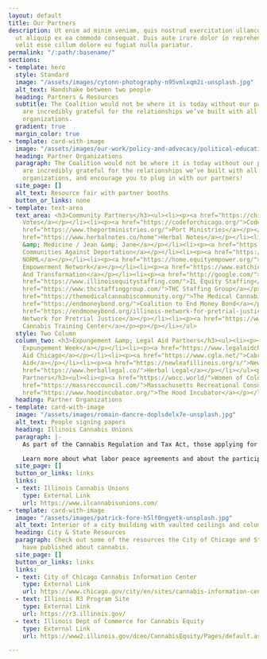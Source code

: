 ```yaml
---
layout: default
title: Our Partners
description: Ut enim ad minim veniam, quis nostrud exercitation ullamco laboris nisi
  ut aliquip ex ea commodo consequat. Duis aute irure dolor in reprehenderit in voluptate
  velit esse cillum dolore eu fugiat nulla pariatur.
permalink: "/:path/:basename/"
sections:
- template: hero
  style: Standard
  image: "/assets/images/cytonn-photography-n95vmlxqm2i-unsplash.jpg"
  alt_text: Handshake between two people
  heading: Partners & Resources
  subtitle: The Coalition would not be where it is today without our partners. We
    are incredibly grateful for the relationships we’ve built with all of the listed
    organizations.
  gradient: true
  margin_color: true
- template: card-with-image
  image: "/assets/images/our-work/policy-and-advocacy/political-education.png"
  heading: Partner Organizations
  paragraph: The Coalition would not be where it is today without our partners. We
    are incredibly grateful for the relationships we’ve built with all of the listed
    organizations, and encourage you to plug in with our partners!
  site_page: []
  alt_text: Resource fair with partner booths
  button_or_links: none
- template: text-area
  text_area: <h3>Community Partners</h3><ul><li><p><a href="https://chicagovotes.com/">Chicago
    Votes</a></p></li><li><p><a href="https://codeforchicago.org/">Code for Chicago</a></p></li><li><p><a
    href="https://www.theportministries.org/">Port Ministries</a></p></li><li><p><a
    href="https://www.herbalnotes.co/home">Herbal Notes</a></p></li><li><p><a href="https://www.instagram.com/movementandmedicine420/?hl=en">Movement
    &amp; Medicine / Jean &amp; Jane</a></p></li><li><p><a href="https://www.organizedcommunities.org/">Organized
    Communities Against Deportation</a></p></li><li><p><a href="https://www.chicagonorml.org/">Chicago
    NORML</a></p></li><li><p><a href="https://home.equityempower.org/">Social Equity
    Empowerment Network</a></p></li><li><p><a href="https://www.eatchicago.org/">Equity
    And Transformation</a></p></li><li><p><a href="http://google.com/">PURE Coalition</a></p></li><li><p><a
    href="https://www.illinoisequitystaffing.com/">IL Equity Staffing</a></p></li><li><p><a
    href="https://www.thcstaffinggroup.com/">THC Staffing Group</a></p></li><li><p><a
    href="https://themedicalcannabiscommunity.org/">The Medical Cannabis Community</a></p></li><li><p><a
    href="https://endmoneybond.org/">Coalition to End Money Bond</a></p></li><li><p><a
    href="https://endmoneybond.org/illinois-network-for-pretrial-justice/">Illinois
    Network for Pretrial Justice</a></p></li><li><p><a href="https://www.illinoiscannabistrainingcenter.com/">Illinois
    Cannabis Training Center</a></p><p></p></li></ul>
  style: Two Column
  column_two: <h3>Expungement &amp; Legal Aid Partners</h3><ul><li><p><a href="https://nationalexpungementweek.org/">National
    Expungement Week</a></p></li><li><p><a href="https://www.legalaidchicago.org/">Legal
    Aid Chicago</a></p></li><li><p><a href="https://www.cgla.net/">Cabrini Green Legal
    Aid</a></p></li><li><p><a href="https://newleafillinois.org/s/">New Leaf Illinois</a></p></li><li><p><a
    href="https://www.herballegal.co/">Herbal Legal</a></p></li></ul><p></p><h3>National
    Partners</h3><ul><li><p><a href="https://wocc.world/">Women of Color in Cannabis</a></p></li><li><p><a
    href="https://massreccouncil.com/">Massachusetts Recreational Consumer Council</a></p></li><li><p><a
    href="https://www.hoodincubator.org/">The Hood Incubator</a></p></li></ul><p></p>
  heading: Partner Organizations
- template: card-with-image
  image: "/assets/images/romain-dancre-doplsdelx7e-unsplash.jpg"
  alt_text: People signing papers
  heading: Illinois Cannabis Unions
  paragraph: |-
    As part of the Cannabis Regulation and Tax Act, those applying for cannabis business licenses from the State can earn additional points towards their license by signing a labor peace agreement.

    Learn more about what labor peace agreements and about the participating unions here: https://www.ilcannabisunions.com/
  site_page: []
  button_or_links: links
  links:
  - text: Illinois Cannabis Unions
    type: External Link
    url: https://www.ilcannabisunions.com/
- template: card-with-image
  image: "/assets/images/patrick-fore-h5lf0ngyetk-unsplash.jpg"
  alt_text: Interior of a city building with vaulted ceilings and columns
  heading: City & State Resources
  paragraph: Check out some of the resources the City of Chicago and State of Illinois
    have published about cannabis.
  site_page: []
  button_or_links: links
  links:
  - text: City of Chicago Cannabis Information Center
    type: External Link
    url: https://www.chicago.gov/city/en/sites/cannabis-information-center/home.html
  - text: Illinois R3 Program Site
    type: External Link
    url: https://r3.illinois.gov/
  - text: Illinois Dept of Commerce for Cannabis Equity
    type: External Link
    url: https://www2.illinois.gov/dceo/CannabisEquity/Pages/default.aspx

---
```

